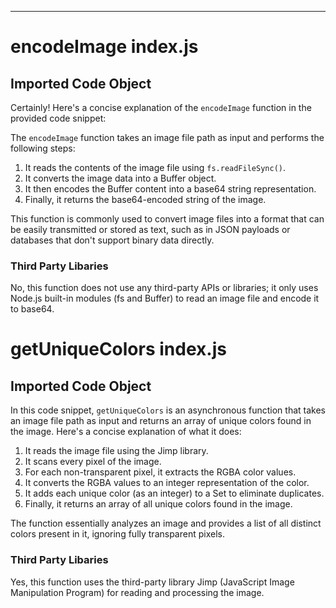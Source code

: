 
  
  
  
  
  
  

---
# encodeImage index.js
## Imported Code Object
Certainly! Here's a concise explanation of the `encodeImage` function in the provided code snippet:

The `encodeImage` function takes an image file path as input and performs the following steps:

1. It reads the contents of the image file using `fs.readFileSync()`.
2. It converts the image data into a Buffer object.
3. It then encodes the Buffer content into a base64 string representation.
4. Finally, it returns the base64-encoded string of the image.

This function is commonly used to convert image files into a format that can be easily transmitted or stored as text, such as in JSON payloads or databases that don't support binary data directly.

### Third Party Libaries

No, this function does not use any third-party APIs or libraries; it only uses Node.js built-in modules (fs and Buffer) to read an image file and encode it to base64.

# getUniqueColors index.js
## Imported Code Object
In this code snippet, `getUniqueColors` is an asynchronous function that takes an image file path as input and returns an array of unique colors found in the image. Here's a concise explanation of what it does:

1. It reads the image file using the Jimp library.
2. It scans every pixel of the image.
3. For each non-transparent pixel, it extracts the RGBA color values.
4. It converts the RGBA values to an integer representation of the color.
5. It adds each unique color (as an integer) to a Set to eliminate duplicates.
6. Finally, it returns an array of all unique colors found in the image.

The function essentially analyzes an image and provides a list of all distinct colors present in it, ignoring fully transparent pixels.

### Third Party Libaries

Yes, this function uses the third-party library Jimp (JavaScript Image Manipulation Program) for reading and processing the image.

  
  